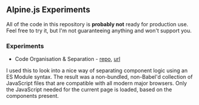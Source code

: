 ## Alpine.js Experiments

All of the code in this repository is **probably not** ready for production use. Feel free to try it, but I'm not guaranteeing anything and won't support you.

### Experiments

* Code Organisation & Separation - [repo](./code-org), [url](http://alpine-experiments.ryangjchandler.co.uk/code-org)

I used this to look into a nice way of separating component logic using an ES Module syntax. The result was a non-bundled, non-Babel'd collection of JavaScript files that are compatible with all modern major browsers. Only the JavaScript needed for the current page is loaded, based on the components present.
